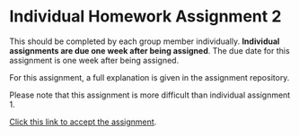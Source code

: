 # Individual Homework Assignment 2

This should be completed by each group member individually. **Individual assignments are due one week after being assigned**. The due date for this assignment is one week after being assigned.

For this assignment, a full explanation is given in the assignment repository. 

Please note that this assignment is more difficult than individual assignment 1.

[Click this link to accept the assignment](https://classroom.github.com/a/Bk95J5vt).
